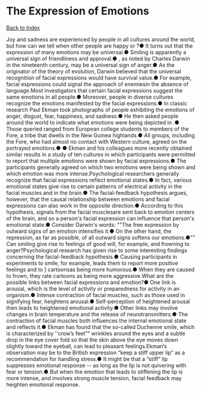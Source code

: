 # The Expression of Emotions
[Back to Index](https://github.com/windows10010/tpoExtractor/blob/master/README.md)

Joy and sadness are experienced by people in all cultures around the world, but how can we tell when other people are happy or ?● It turns out that the expression of many emotions may be universal.● Smiling is apparently a universal sign of friendliness and approval.● , as noted by Charles Darwin in the nineteenth century, may be a universal sign of anger.● As the originator of the theory of evolution, Darwin believed that the universal recognition of facial expressions would have survival value.● For example, facial expressions could signal the approach of enemiesin the absence of language.Most investigators that certain facial expressions suggest the same emotions in all people.● Moreover, people in diverse cultures recognize the emotions manifested by the facial expressions.● In classic research Paul Ekman took photographs of people exhibiting the emotions of anger, disgust, fear, happiness, and sadness.● He then asked people around the world to indicate what emotions were being depicted in .● Those queried ranged from European college students to members of the Fore, a tribe that dwells in the New Guinea highlands.● All groups, including the Fore, who had almost no contact with Western culture, agreed on the portrayed emotions.● ● Ekman and his colleagues more recently obtained similar results in a study of ten cultures in which participants were permitted to report that multiple emotions were shown by facial expressions.● The participants generally agreed on which two emotions were being shown and which emotion was more intense.Psychological researchers generally recognize that facial expressions reflect emotional states.● In fact, various emotional states give rise to certain patterns of electrical activity in the facial muscles and in the brain.● The facial-feedback hypothesis argues, however, that the causal relationship between emotions and facial expressions can also work in the opposite direction.● According to this hypothesis, signals from the facial musclesare sent back to emotion centers of the brain, and so a person's facial expression can influence that person's emotional state.● Consider Darwin's words: ""The free expression by outward signs of an emotion intensifies it.● On the other hand, the repression, as far as possible, of all outward signs softens our emotions.●"" Can smiling give rise to feelings of good will, for example, and frowning to anger?Psychological research has given rise to some interesting findings concerning the facial-feedback hypothesis.● Causing participants in experiments to smile, for example, leads them to report more positive feelings and to ] cartoonsas being more humorous.● When they are caused to frown, they rate cartoons as being more aggressive.What are the possible links between facial expressions and emotion?● One link is arousal, which is the level of activity or preparedness for activity in an organism.● Intense contraction of facial muscles, such as those used in signifying fear, heightens arousal.● Self-perception of heightened arousal then leads to heightened emotional activity.● Other links may involve changes in brain temperature and the release of neurotransmitters.● The contraction of facial muscles both influences the internal emotional state and reflects it.● Ekman has found that the so-called Duchenne smile, which is characterized by ''crow’s feet"" wrinkles around the eyes and a subtle drop in the eye cover fold so that the skin above the eye moves down slightly toward the eyeball, can lead to pleasant feelings.Ekman’s observation may be to the British expression “keep a stiff upper lip” as a recommendation for handling stress.● It might be that a “stiff” lip suppresses emotional response -- as long as the lip is not quivering with fear or tension.● But when the emotion that leads to stiffening the lip is more intense, and involves strong muscle tension, facial feedback may heighten emotional response.